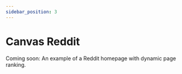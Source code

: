 ```yaml
---
sidebar_position: 3
---
```


# Canvas Reddit

Coming soon: An example of a Reddit homepage with dynamic page ranking.